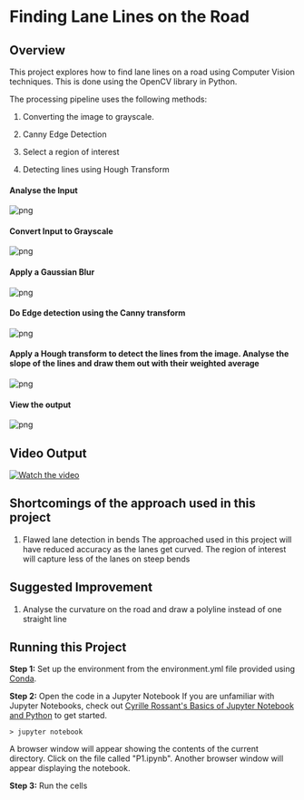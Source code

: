# **Finding Lane Lines on the Road** 


Overview
---

This project explores how to find lane lines on a road using Computer Vision techniques. This is done using the OpenCV library in Python.

The processing pipeline uses the following methods:

1. Converting the image to grayscale.

2. Canny Edge Detection

3. Select a region of interest

4. Detecting lines using Hough Transform



#### Analyse the Input
![png](test_images_output/input.png)

#### Convert Input to Grayscale
![png](test_images_output/gray.png)

#### Apply a Gaussian Blur 
![png](test_images_output/blurred.png)

#### Do Edge detection using the Canny transform
![png](test_images_output/canny.png)

#### Apply a Hough transform to detect the lines from the image. Analyse the slope of the lines and draw them out with their weighted average 
![png](test_images_output/hough.png)

#### View the output 
![png](test_images_output/output.png)

## Video Output
[![Watch the video](test_images_output/preview.png)](http://youtu.be/NIk65LosKyA)

Shortcomings of the approach used in this project
-------------------------------------------------

1. Flawed lane detection in bends
The approached used in this project will have reduced accuracy as the lanes get curved. The region of interest will capture less of the lanes on steep bends


Suggested Improvement
---------------------

1. Analyse the curvature on the road and draw a polyline instead of one straight line



Running this Project
--------------------

**Step 1:** Set up the environment from the environment.yml file provided using [Conda](https://conda.io/docs/user-guide/tasks/manage-environments.html).

**Step 2:** Open the code in a Jupyter Notebook
If you are unfamiliar with Jupyter Notebooks, check out <A HREF="https://www.packtpub.com/books/content/basics-jupyter-notebook-and-python" target="_blank">Cyrille Rossant's Basics of Jupyter Notebook and Python</A> to get started.

`> jupyter notebook`

A browser window will appear showing the contents of the current directory.  Click on the file called "P1.ipynb".  Another browser window will appear displaying the notebook.  

**Step 3:** Run the cells
